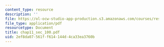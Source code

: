 ```yaml
---
content_type: resource
description: ''
file: https://ol-ocw-studio-app-production.s3.amazonaws.com/courses/res-6-001-continuum-electromechanics-spring-2009/2ef8da07561ff614144d4ca33ea3760b_chap11_sec_100.pdf
file_type: application/pdf
resourcetype: Document
title: chap11_sec_100.pdf
uid: 2ef8da07-561f-f614-144d-4ca33ea3760b
---
```

